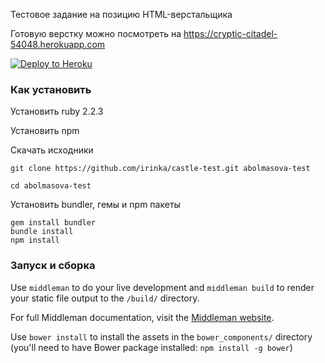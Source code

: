 Тестовое задание на позицию HTML-верстальщика

Готовую верстку можно посмотреть на https://cryptic-citadel-54048.herokuapp.com

[![Deploy to Heroku](https://www.herokucdn.com/deploy/button.svg)](https://heroku.com/deploy?template=https://github.com/irinka/castle-test/tree/master)

### Как установить
Установить ruby 2.2.3

Установить npm

Скачать исходники
```
git clone https://github.com/irinka/castle-test.git abolmasova-test
```
```
cd abolmasova-test
```
Установить bundler, гемы и npm пакеты
```
gem install bundler
bundle install
npm install
```

### Запуск и сборка

Use ```middleman``` to do your live development and ```middleman build``` to render your static file output to the ```/build/``` directory.

For full Middleman documentation, visit the [Middleman website](http://middlemanapp.com/).

Use `bower install` to install the assets in the `bower_components/` directory (you'll need to have Bower package installed: `npm install -g bower`)

